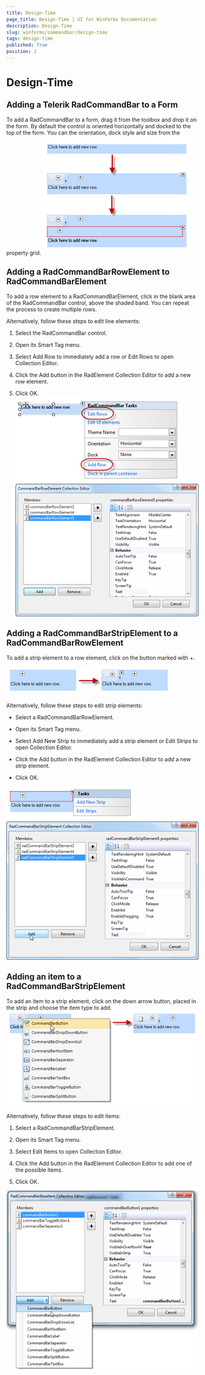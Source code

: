 ```yaml
---
title: Design-Time
page_title: Design-Time | UI for WinForms Documentation
description: Design-Time
slug: winforms/commandbar/design-time
tags: design-time
published: True
position: 2
---
```


# Design-Time



## Adding a Telerik RadCommandBar to a Form

To add a RadCommandBar to a form, drag it from the toolbox and drop it on the form. By default the control is oriented horizontally and docked to the top of the form. You can the orientation, dock style and size from the property grid.![commandbar-design-time 001](images/commandbar-design-time001.png)

## Adding a RadCommandBarRowElement to RadCommandBarElement

To add a row element to a RadCommandBarElement, click in the blank area of the RadCommandBar control, above the shaded band. You can repeat the process to create multiple rows.

Alternatively, follow these steps to edit line elements:

1. Select the RadCommandBar control.

1. Open its Smart Tag menu.

1. Select Add Row to immediately add a row or Edit Rows to open Collection Editor.

1. Click the Add button in the RadElement Collection Editor to add a new row element.

1. Click OK.![commandbar-design-time 002](images/commandbar-design-time002.png)![commandbar-design-time 003](images/commandbar-design-time003.png)

## Adding a RadCommandBarStripElement to a RadCommandBarRowElement

To add a strip element to a row element, click on the button marked with +.

![commandbar-design-time 004](images/commandbar-design-time004.png)

Alternatively, follow these steps to edit strip elements:

* Select a RadCommandBarRowElement.

* Open its Smart Tag menu.

* Select Add New Strip to immediately add a strip element or Edit Strips to open Collection Editor.

* Click the Add button in the RadElement Collection Editor to add a new strip element.

* Click OK.

![commandbar-design-time 005](images/commandbar-design-time005.png)![commandbar-design-time 006](images/commandbar-design-time006.png)

## Adding an item to a RadCommandBarStripElement

To add an item to a strip element, click on the down arrow button, placed in the strip and choose the item type to add.![commandbar-design-time 007](images/commandbar-design-time007.png)

Alternatively, follow these steps to edit items:

1. Select a RadCommandBarStripElement.

1. Open its Smart Tag menu.

1. Select Edit Items to open Collection Editor.

1. Click the Add button in the RadElement Collection Editor to add one of the possible items.

1. Click OK.

![commandbar-design-time 008](images/commandbar-design-time008.png)
